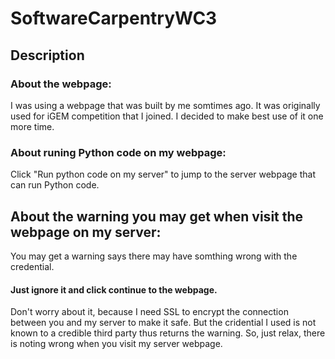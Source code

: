 # SoftwareCarpentryWC3
## Description
### About the webpage:
I was using a webpage that was built by me somtimes ago. It was originally used for iGEM competition that I joined. I decided to make best use of it one more time.
### About runing Python code on my webpage:
Click "Run python code on my server" to jump to the server webpage that can run Python code.
## About the warning you may get when visit the webpage on my server:
You may get a warning says there may have somthing wrong with the credential. 
#### Just ignore it and click continue to the webpage.
Don't worry about it, because I need SSL to encrypt the connection between you and my server to make it safe. But the cridential I used is not known to a credible third party thus returns the warning. So, just relax, there is noting wrong when you visit my server webpage.
